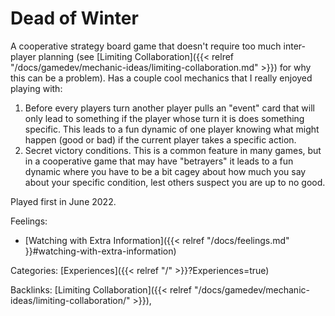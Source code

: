 # Dead of Winter

A cooperative strategy board game that doesn't require too much inter-player
planning (see [Limiting Collaboration]({{< relref
"/docs/gamedev/mechanic-ideas/limiting-collaboration.md" >}}) for why this can
be a problem).  Has a couple cool mechanics that I really enjoyed playing with:

1. Before every players turn another player pulls an "event" card that will
   only lead to something if the player whose turn it is does something
   specific. This leads to a fun dynamic of one player knowing what might
   happen (good or bad) if the current player takes a specific action.
1. Secret victory conditions. This is a common feature in many games, but in a
   cooperative game that may have "betrayers" it leads to a fun dynamic where
   you have to be a bit cagey about how much you say about your specific
   condition, lest others suspect you are up to no good.

Played first in June 2022.

Feelings:

 - [Watching with Extra Information]({{< relref "/docs/feelings.md" }}#watching-with-extra-information)










Categories: [Experiences]({{< relref "/" >}}?Experiences=true)

Backlinks: [Limiting Collaboration]({{< relref "/docs/gamedev/mechanic-ideas/limiting-collaboration/" >}}), 
